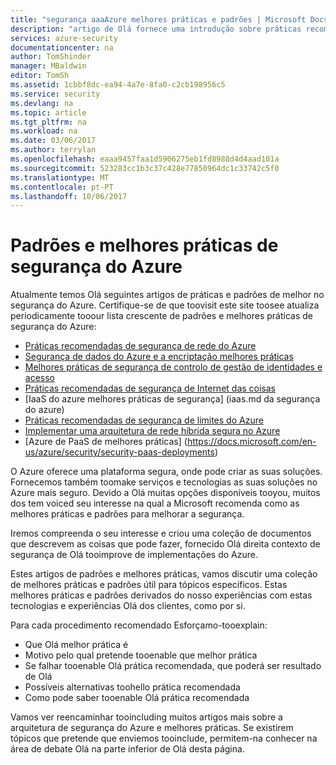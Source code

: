 ```yaml
---
title: "segurança aaaAzure melhores práticas e padrões | Microsoft Docs"
description: "artigo de Olá fornece uma introdução sobre práticas recomendadas de segurança do Azure e padrões e uma lista organizada de melhores práticas de segurança para diferentes recursos do Azure."
services: azure-security
documentationcenter: na
author: TomShinder
manager: MBaldwin
editor: TomSh
ms.assetid: 1cbbf8dc-ea94-4a7e-8fa0-c2cb198956c5
ms.service: security
ms.devlang: na
ms.topic: article
ms.tgt_pltfrm: na
ms.workload: na
ms.date: 03/06/2017
ms.author: terrylan
ms.openlocfilehash: eaaa9457faa1d5906275eb1fd8988d4d4aad101a
ms.sourcegitcommit: 523283cc1b3c37c428e77850964dc1c33742c5f0
ms.translationtype: MT
ms.contentlocale: pt-PT
ms.lasthandoff: 10/06/2017
---
```

# <a name="azure-security-best-practices-and-patterns"></a>Padrões e melhores práticas de segurança do Azure
Atualmente temos Olá seguintes artigos de práticas e padrões de melhor no segurança do Azure. Certifique-se de que toovisit este site toosee atualiza periodicamente tooour lista crescente de padrões e melhores práticas de segurança do Azure:  

* [Práticas recomendadas de segurança de rede do Azure](azure-security-network-security-best-practices.md)
* [Segurança de dados do Azure e a encriptação melhores práticas](azure-security-data-encryption-best-practices.md)
* [Melhores práticas de segurança de controlo de gestão de identidades e acesso](azure-security-identity-management-best-practices.md)
* [Práticas recomendadas de segurança de Internet das coisas](azure-security-iot-best-practices.md)
* [IaaS do azure melhores práticas de segurança] (iaas.md da segurança do azure)
* [Práticas recomendadas de segurança de limites do Azure](../best-practices-network-security.md)
* [Implementar uma arquitetura de rede híbrida segura no Azure](../guidance/guidance-iaas-ra-secure-vnet-hybrid.md)
* [Azure de PaaS de melhores práticas] (https://docs.microsoft.com/en-us/azure/security/security-paas-deployments)

O Azure oferece uma plataforma segura, onde pode criar as suas soluções. Fornecemos também toomake serviços e tecnologias as suas soluções no Azure mais seguro. Devido a Olá muitas opções disponíveis tooyou, muitos dos tem voiced seu interesse na qual a Microsoft recomenda como as melhores práticas e padrões para melhorar a segurança.

Iremos compreenda o seu interesse e criou uma coleção de documentos que descrevem as coisas que pode fazer, fornecido Olá direita contexto de segurança de Olá tooimprove de implementações do Azure.

Estes artigos de padrões e melhores práticas, vamos discutir uma coleção de melhores práticas e padrões útil para tópicos específicos. Estas melhores práticas e padrões derivados do nosso experiências com estas tecnologias e experiências Olá dos clientes, como por si.

Para cada procedimento recomendado Esforçamo-tooexplain:

* Que Olá melhor prática é
* Motivo pelo qual pretende tooenable que melhor prática
* Se falhar tooenable Olá prática recomendada, que poderá ser resultado de Olá
* Possíveis alternativas toohello prática recomendada
* Como pode saber tooenable Olá prática recomendada

Vamos ver reencaminhar tooincluding muitos artigos mais sobre a arquitetura de segurança do Azure e melhores práticas. Se existirem tópicos que pretende que enviemos tooinclude, permitem-na conhecer na área de debate Olá na parte inferior de Olá desta página.
